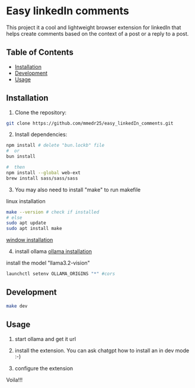 # Easy linkedIn comments
This project it a cool and lightweight browser extension for linkedIn that helps create comments based on the context of a post or a reply to a post. 

## Table of Contents
- [Installation](#installation)
- [Development](#development)
- [Usage](#usage)


## Installation
1. Clone the repository:
```bash
git clone https://github.com/mmedr25/easy_linkedIn_comments.git
```

2. Install dependencies:
```bash
npm install # delete "bun.lockb" file
#  or
bun install

#  then
npm install --global web-ext
brew install sass/sass/sass
 ```
3. You may also need to install "make" to run makefile

linux installation
```bash
make --version # check if installed
# else
sudo apt update
sudo apt install make
```
[window installation](https://thrivemyway.com/how-to-install-and-use-make-in-windows/)

4. install ollama
[ollama installation](https://ollama.com/)

install the model "llama3.2-vision"

```bash
launchctl setenv OLLAMA_ORIGINS "*" #cors
```


## Development
```bash
make dev
```


## Usage
1. start ollama and get it url

2. install the extension. You can ask chatgpt how to install an in dev mode :-)

3. configure the extension


Voila!!!